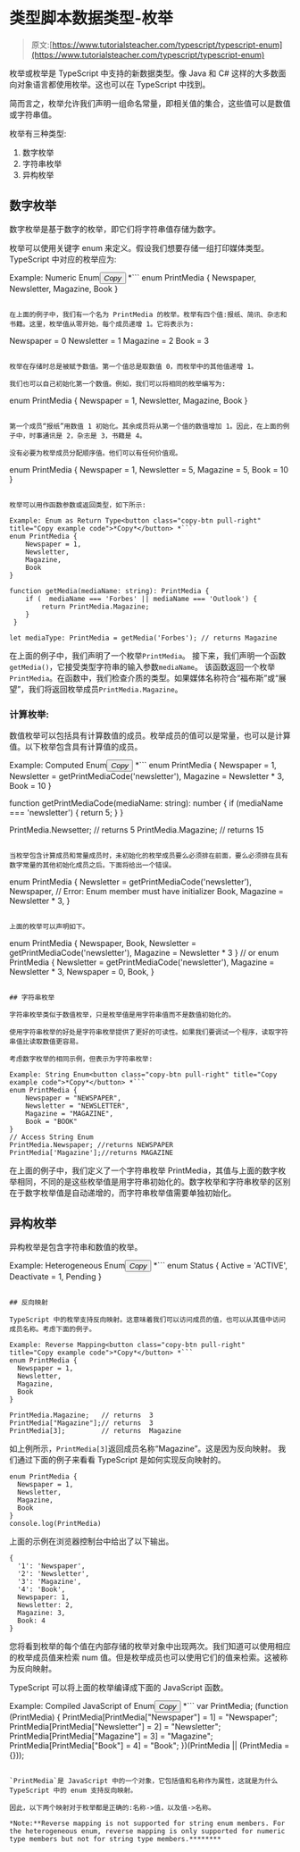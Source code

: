 # 类型脚本数据类型-枚举

> 原文:[https://www.tutorialsteacher.com/typescript/typescript-enum](https://www.tutorialsteacher.com/typescript/typescript-enum)

枚举或枚举是 TypeScript 中支持的新数据类型。像 Java 和 C# 这样的大多数面向对象语言都使用枚举。这也可以在 TypeScript 中找到。

简而言之，枚举允许我们声明一组命名常量，即相关值的集合，这些值可以是数值或字符串值。

枚举有三种类型:

1.  数字枚举
2.  字符串枚举
3.  异构枚举

## 数字枚举

数字枚举是基于数字的枚举，即它们将字符串值存储为数字。

枚举可以使用关键字 enum 来定义。假设我们想要存储一组打印媒体类型。TypeScript 中对应的枚举应为:

Example: Numeric Enum<button class="copy-btn pull-right" title="Copy example code">*Copy*</button> *```
enum PrintMedia {
  Newspaper,
  Newsletter,
  Magazine,
  Book
} 
```

在上面的例子中，我们有一个名为 PrintMedia 的枚举。枚举有四个值:报纸、简讯、杂志和书籍。这里，枚举值从零开始，每个成员递增 1。它将表示为:

```
Newspaper = 0
Newsletter = 1
Magazine = 2
Book = 3 
```

枚举在存储时总是被赋予数值。第一个值总是取数值 0，而枚举中的其他值递增 1。

我们也可以自己初始化第一个数值。例如，我们可以将相同的枚举编写为:

```
enum PrintMedia {
  Newspaper = 1,
  Newsletter,
  Magazine,
  Book
} 
```

第一个成员“报纸”用数值 1 初始化。其余成员将从第一个值的数值增加 1。因此，在上面的例子中，时事通讯是 2，杂志是 3，书籍是 4。

没有必要为枚举成员分配顺序值。他们可以有任何价值观。

```
enum PrintMedia {
    Newspaper = 1,
    Newsletter = 5,
    Magazine = 5,
    Book = 10
} 
```

枚举可以用作函数参数或返回类型，如下所示:

Example: Enum as Return Type<button class="copy-btn pull-right" title="Copy example code">*Copy*</button> *```
enum PrintMedia {
    Newspaper = 1,
    Newsletter,
    Magazine,
    Book
}

function getMedia(mediaName: string): PrintMedia {
    if (  mediaName === 'Forbes' || mediaName === 'Outlook') {
        return PrintMedia.Magazine;
    }
 }

let mediaType: PrintMedia = getMedia('Forbes'); // returns Magazine 
```

在上面的例子中，我们声明了一个枚举`PrintMedia`。 接下来，我们声明一个函数`getMedia()`，它接受类型字符串的输入参数`mediaName`。 该函数返回一个枚举`PrintMedia`。在函数中，我们检查介质的类型。如果媒体名称符合“福布斯”或“展望”，我们将返回枚举成员`PrintMedia.Magazine`。

### 计算枚举:

数值枚举可以包括具有计算数值的成员。枚举成员的值可以是常量，也可以是计算值。以下枚举包含具有计算值的成员。

Example: Computed Enum<button class="copy-btn pull-right" title="Copy example code">*Copy*</button> *```
enum PrintMedia {
    Newspaper = 1,
    Newsletter = getPrintMediaCode('newsletter'),
    Magazine = Newsletter * 3,
    Book = 10
}

function getPrintMediaCode(mediaName: string): number {
    if (mediaName === 'newsletter') {
        return 5;
    }
}

PrintMedia.Newsetter; // returns 5
PrintMedia.Magazine; // returns 15 
```

当枚举包含计算成员和常量成员时，未初始化的枚举成员要么必须排在前面，要么必须排在具有数字常量的其他初始化成员之后。下面将给出一个错误。

```
enum PrintMedia {
    Newsletter = getPrintMediaCode('newsletter'),
    Newspaper, // Error: Enum member must have initializer
    Book,
    Magazine = Newsletter * 3,
} 
```

上面的枚举可以声明如下。

```
enum PrintMedia {
    Newspaper,
    Book,
    Newsletter = getPrintMediaCode('newsletter'),
    Magazine = Newsletter * 3
}
// or
enum PrintMedia {
    Newsletter = getPrintMediaCode('newsletter'),
    Magazine = Newsletter * 3,
    Newspaper = 0,
    Book,
} 
```

## 字符串枚举

字符串枚举类似于数值枚举，只是枚举值是用字符串值而不是数值初始化的。

使用字符串枚举的好处是字符串枚举提供了更好的可读性。如果我们要调试一个程序，读取字符串值比读取数值更容易。

考虑数字枚举的相同示例，但表示为字符串枚举:

Example: String Enum<button class="copy-btn pull-right" title="Copy example code">*Copy*</button> *```
enum PrintMedia {
    Newspaper = "NEWSPAPER",
    Newsletter = "NEWSLETTER",
    Magazine = "MAGAZINE",
    Book = "BOOK"
}
// Access String Enum 
PrintMedia.Newspaper; //returns NEWSPAPER
PrintMedia['Magazine'];//returns MAGAZINE 
```

在上面的例子中，我们定义了一个字符串枚举 PrintMedia，其值与上面的数字枚举相同，不同的是这些枚举值是用字符串初始化的。数字枚举和字符串枚举的区别在于数字枚举值是自动递增的，而字符串枚举值需要单独初始化。

## 异构枚举

异构枚举是包含字符串和数值的枚举。

Example: Heterogeneous Enum<button class="copy-btn pull-right" title="Copy example code">*Copy*</button> *```
enum Status { 
    Active = 'ACTIVE', 
    Deactivate = 1, 
    Pending
} 
```

## 反向映射

TypeScript 中的枚举支持反向映射。这意味着我们可以访问成员的值，也可以从其值中访问成员名称。考虑下面的例子。

Example: Reverse Mapping<button class="copy-btn pull-right" title="Copy example code">*Copy*</button> *```
enum PrintMedia {
  Newspaper = 1,
  Newsletter,
  Magazine,
  Book
}

PrintMedia.Magazine;   // returns  3
PrintMedia["Magazine"];// returns  3
PrintMedia[3];         // returns  Magazine 
```

如上例所示，`PrintMedia[3]`返回成员名称“Magazine”。这是因为反向映射。 我们通过下面的例子来看看 TypeScript 是如何实现反向映射的。

```
enum PrintMedia {
  Newspaper = 1,
  Newsletter,
  Magazine,
  Book
}
console.log(PrintMedia) 
```

上面的示例在浏览器控制台中给出了以下输出。

```
{
  '1': 'Newspaper',
  '2': 'Newsletter',
  '3': 'Magazine',
  '4': 'Book',
  Newspaper: 1,
  Newsletter: 2,
  Magazine: 3,
  Book: 4 
}

```

您将看到枚举的每个值在内部存储的枚举对象中出现两次。我们知道可以使用相应的枚举成员值来检索 num 值。但是枚举成员也可以使用它们的值来检索。这被称为反向映射。

TypeScript 可以将上面的枚举编译成下面的 JavaScript 函数。

Example: Compiled JavaScript of Enum<button class="copy-btn pull-right" title="Copy example code">*Copy*</button> *```
var PrintMedia;
(function (PrintMedia) {
    PrintMedia[PrintMedia["Newspaper"] = 1] = "Newspaper";
    PrintMedia[PrintMedia["Newsletter"] = 2] = "Newsletter";
    PrintMedia[PrintMedia["Magazine"] = 3] = "Magazine";
    PrintMedia[PrintMedia["Book"] = 4] = "Book";
})(PrintMedia || (PrintMedia = {})); 
```

`PrintMedia`是 JavaScript 中的一个对象，它包括值和名称作为属性，这就是为什么 TypeScript 中的 enum 支持反向映射。

因此，以下两个映射对于枚举都是正确的:名称->值，以及值->名称。

*Note:**Reverse mapping is not supported for string enum members. For the heterogeneous enum, reverse mapping is only supported for numeric type members but not for string type members.********